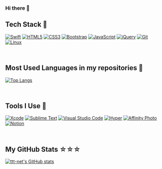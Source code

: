 ### Hi there 👋

<!--
**ttt-net/ttt-net** is a ✨ _special_ ✨ repository because its `README.md` (this file) appears on your GitHub profile.

Here are some ideas to get you started:

- 🔭 I’m currently working on ...
- 🌱 I’m currently learning ...
- 👯 I’m looking to collaborate on ...
- 🤔 I’m looking for help with ...
- 💬 Ask me about ...
- 📫 How to reach me: ...
- 😄 Pronouns: ...
- ⚡ Fun fact: ...
-->

## Tech Stack 🚀
[![Swift](https://img.shields.io/badge/Swift-FA7343?style=for-the-badge&logo=swift&logoColor=white)](https://github.com/ttt-net)
[![HTML5](https://img.shields.io/badge/HTML5-E34F26?style=for-the-badge&logo=html5&logoColor=white)](https://github.com/ttt-net)
[![CSS3](https://img.shields.io/badge/CSS3-1572B6?style=for-the-badge&logo=css3&logoColor=white)](https://github.com/ttt-net)
[![Bootstrap](https://img.shields.io/badge/Bootstrap-563D7C?style=for-the-badge&logo=bootstrap&logoColor=white)](https://github.com/ttt-net)
[![JavaScript](https://img.shields.io/badge/JavaScript-323330?style=for-the-badge&logo=javascript&logoColor=F7DF1E)](https://github.com/ttt-net)
[![jQuery](https://img.shields.io/badge/jQuery-0769AD?style=for-the-badge&logo=jquery&logoColor=white)](https://github.com/ttt-net)
[![Git](https://img.shields.io/badge/Git-E44C30?style=for-the-badge&logo=git&logoColor=white)](https://github.com/ttt-net)
[![Linux](https://img.shields.io/badge/Linux-FCC624?style=for-the-badge&logo=linux&logoColor=black)](https://github.com/ttt-net)

<br>

## Most Used Languages in my repositories 💎
[![Top Langs](https://github-readme-stats.vercel.app/api/top-langs/?username=ttt-net&layout=compact&theme=dark)](https://github.com/ttt-net "Top Langs")

<br>

## Tools I Use 🧰
[![Xcode](https://img.shields.io/badge/Xcode-007ACC?style=for-the-badge&logo=Xcode&logoColor=white)](https://github.com/ttt-net)
[![Sublime Text](https://img.shields.io/badge/sublime_text-%23575757.svg?&style=for-the-badge&logo=sublime-text&logoColor=important)](https://github.com/ttt-net)
[![Visual Studio Code](https://img.shields.io/badge/Visual_Studio_Code-0078D4?style=for-the-badge&logo=visual%20studio%20code&logoColor=white)](https://github.com/ttt-net)
[![Hyper](https://img.shields.io/badge/Hyper-000000?style=for-the-badge&logo=hyper&logoColor=white)](https://github.com/ttt-net)
[![Affinity Photo](https://img.shields.io/badge/affinityphoto-%237E4DD2.svg?style=for-the-badge&logo=affinity-photo&logoColor=white)](https://github.com/ttt-net)
[![Notion](https://img.shields.io/badge/Notion-000000?style=for-the-badge&logo=notion&logoColor=white)](https://github.com/ttt-net)

<br>

## My GitHub Stats ☆☆☆
[![ttt-net's GitHub stats](https://github-readme-stats.vercel.app/api?username=ttt-net&show_icons=true&count_private=true&theme=dark)](https://github.com/ttt-net "ttt-net's GitHub stats")
